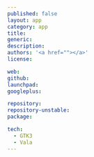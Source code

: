 ```yaml
---
published: false
layout: app
category: app
title: 
generic: 
description:
authors: '<a href=""></a>'
license:

web:
github:
launchpad:
googleplus:

repository:
repository-unstable:
package:

tech:
  - GTK3
  - Vala
---
```

